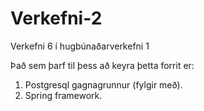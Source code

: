 # Verkefni-2
Verkefni 6 í hugbúnaðarverkefni 1

Það sem þarf til þess að keyra þetta forrit er:

1. Postgresql gagnagrunnur (fylgir með).
2. Spring framework.
